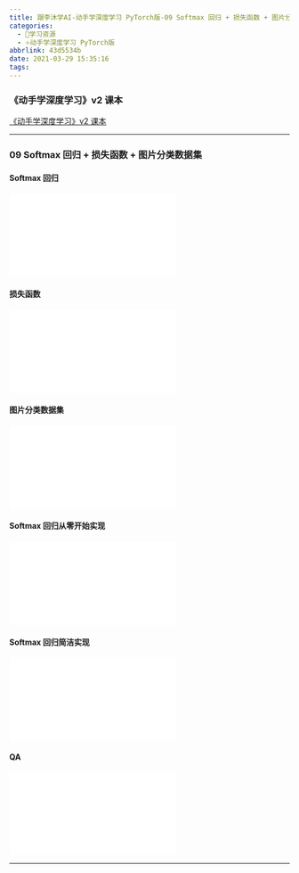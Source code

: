 ```yaml
---
title: 跟李沐学AI-动手学深度学习 PyTorch版-09 Softmax 回归 + 损失函数 + 图片分类数据集
categories:
  - 🌙学习资源
  - ⭐动手学深度学习 PyTorch版
abbrlink: 43d5534b
date: 2021-03-29 15:35:16
tags:
---
```


### 《动手学深度学习》v2 课本

[《动手学深度学习》v2 课本](http://zh.d2l.ai/)

***

### 09 Softmax 回归 + 损失函数 + 图片分类数据集

#### Softmax 回归

<iframe src="//player.bilibili.com/player.html?aid=757278510&bvid=BV1K64y1Q7wu&cid=316629827&page=1" scrolling="no" border="0" frameborder="no" framespacing="0" allowfullscreen="true"> </iframe>

<!--more-->

#### 损失函数

<iframe src="//player.bilibili.com/player.html?aid=757278510&bvid=BV1K64y1Q7wu&cid=316630803&page=2" scrolling="no" border="0" frameborder="no" framespacing="0" allowfullscreen="true"> </iframe>

#### 图片分类数据集

<iframe src="//player.bilibili.com/player.html?aid=757278510&bvid=BV1K64y1Q7wu&cid=316630964&page=3" scrolling="no" border="0" frameborder="no" framespacing="0" allowfullscreen="true"> </iframe>

#### Softmax 回归从零开始实现

<iframe src="//player.bilibili.com/player.html?aid=757278510&bvid=BV1K64y1Q7wu&cid=316631255&page=4" scrolling="no" border="0" frameborder="no" framespacing="0" allowfullscreen="true"> </iframe>

#### Softmax 回归简洁实现

<iframe src="//player.bilibili.com/player.html?aid=757278510&bvid=BV1K64y1Q7wu&cid=316631805&page=5" scrolling="no" border="0" frameborder="no" framespacing="0" allowfullscreen="true"> </iframe>

#### QA

<iframe src="//player.bilibili.com/player.html?aid=757278510&bvid=BV1K64y1Q7wu&cid=316642595&page=6" scrolling="no" border="0" frameborder="no" framespacing="0" allowfullscreen="true"> </iframe>

***
